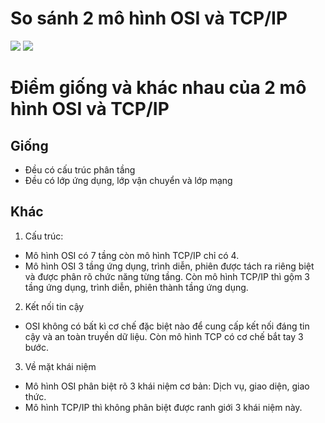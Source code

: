 # So sánh 2 mô hình OSI và TCP/IP
![](https://image.prntscr.com/image/_KBixUMTSJi78m9d7i_TpA.png)
![](https://image.prntscr.com/image/fM-a9MMCSFWjoUEs_hSQdQ.png)
# Điểm giống và khác nhau của 2 mô hình OSI và TCP/IP
## Giống 
* Đều có cấu trúc phân tầng
* Đều có lớp ứng dụng, lớp vận chuyển và lớp mạng
## Khác
1. Cấu trúc:
* Mô hình OSI có 7 tầng còn mô hình TCP/IP chỉ có 4.
* Mô hình OSI 3 tầng ứng dụng, trình diễn, phiên được tách ra riêng biệt và được phân rõ chức năng từng tầng. Còn mô hình TCP/IP thì gộm 3 tầng ứng dụng, trình diễn, phiên thành tầng ứng dụng.
2. Kết nối tin cậy
* OSI không có bất kì cơ chế đặc biệt nào để cung cấp kết nối đáng tin cậy và an toàn truyền dữ liệu. Còn mô hình TCP có cơ chế bắt tay 3 bước.
3. Về mặt khái niệm
* Mô hình OSI phân biệt rõ 3 khái niệm cơ bản: Dịch vụ, giao diện, giao thức.
* Mô hình TCP/IP thì không phân biệt được ranh giới 3 khái niệm này.

